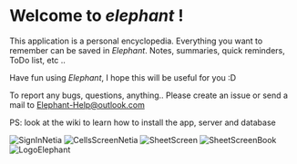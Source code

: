 # Welcome to *elephant* !


This application is a personal encyclopedia. Everything you want to remember can be saved in *Elephant*. Notes, summaries, quick reminders, ToDo list, etc ..

Have fun using *Elephant*, I hope this will be useful for you :D

To report any bugs, questions, anything.. Please create an issue or send a mail to Elephant-Help@outlook.com


PS: look at the wiki to learn how to install the app, server and database


![SignInNetia](https://user-images.githubusercontent.com/33542661/166166034-ed0c678d-9729-4158-a1b6-8288322e3151.png)
![CellsScreenNetia](https://user-images.githubusercontent.com/33542661/166167849-af49699d-92d7-43a0-b944-d8129dfdd336.png)
![SheetScreen](https://user-images.githubusercontent.com/33542661/166167901-95a45bf9-3220-4e5b-832f-3d79ed6d257b.png)
![SheetScreenBook](https://user-images.githubusercontent.com/33542661/166167994-b1867938-091e-4f44-b24b-50a7ebac09d2.png)
![LogoElephant](https://user-images.githubusercontent.com/33542661/166165987-d94830a1-26af-4217-b803-d5e0c7f52c55.png)
